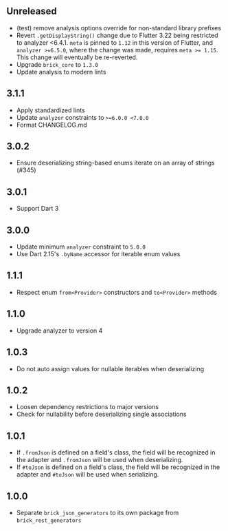 ## Unreleased

- (test) remove analysis options override for non-standard library prefixes
- Revert `.getDisplayString()` change due to Flutter 3.22 being restricted to analyzer <6.4.1. `meta` is pinned to `1.12` in this version of Flutter, and `analyzer >=6.5.0`, where the change was made, requires `meta >= 1.15`. This change will eventually be re-reverted.
- Upgrade `brick_core` to `1.3.0`
- Update analysis to modern lints

## 3.1.1

- Apply standardized lints
- Update `analyzer` constraints to `>=6.0.0 <7.0.0`
- Format CHANGELOG.md

## 3.0.2

- Ensure deserializing string-based enums iterate on an array of strings (#345)

## 3.0.1

- Support Dart 3

## 3.0.0

- Update minimum `analyzer` constraint to `5.0.0`
- Use Dart 2.15's `.byName` accessor for iterable enum values

## 1.1.1

- Respect enum `from<Provider>` constructors and `to<Provider>` methods

## 1.1.0

- Upgrade analyzer to version 4

## 1.0.3

- Do not auto assign values for nullable iterables when deserializing

## 1.0.2

- Loosen dependency restrictions to major versions
- Check for nullability before deserializing single associations

## 1.0.1

- If `.fromJson` is defined on a field's class, the field will be recognized in the adapter and `.fromJson` will be used when deserializing.
- If `#toJson` is defined on a field's class, the field will be recognized in the adapter and `#toJson` will be used when serializing.

## 1.0.0

- Separate `brick_json_generators` to its own package from `brick_rest_generators`
